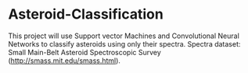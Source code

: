 # Asteroid-Classification

This project will use Support vector Machines and Convolutional Neural Networks to classify asteroids using only their spectra.
Spectra dataset: Small Main-Belt Asteroid Spectroscopic Survey (http://smass.mit.edu/smass.html).
